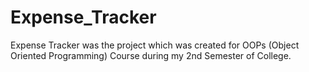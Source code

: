 # Expense_Tracker
Expense Tracker was the project which was created for OOPs (Object Oriented Programming) Course during my 2nd Semester of College.
